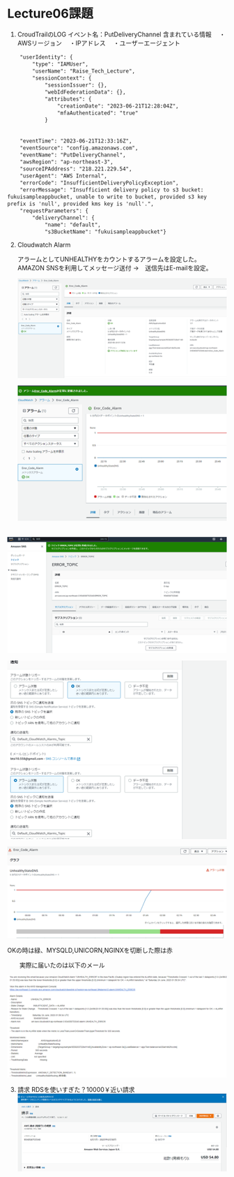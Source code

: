 # Lecture06課題

1. CroudTrailのLOG
イベント名：PutDeliveryChannel
含まれている情報
　・AWSリージョン
　・IPアドレス
　・ユーザーエージェント
 
```CroudTrail.log
    "userIdentity": {
        "type": "IAMUser",
        "userName": "Raise_Tech_Lecture",
        "sessionContext": {
            "sessionIssuer": {},
            "webIdFederationData": {},
            "attributes": {
                "creationDate": "2023-06-21T12:28:04Z",
                "mfaAuthenticated": "true"
            }
        
    
    "eventTime": "2023-06-21T12:33:16Z",
    "eventSource": "config.amazonaws.com",
    "eventName": "PutDeliveryChannel",
    "awsRegion": "ap-northeast-3",
    "sourceIPAddress": "218.221.229.54",
    "userAgent": "AWS Internal",
    "errorCode": "InsufficientDeliveryPolicyException",
    "errorMessage": "Insufficient delivery policy to s3 bucket: fukuisampleappbucket, unable to write to bucket, provided s3 key prefix is 'null', provided kms key is 'null'.",
    "requestParameters": {
        "deliveryChannel": {
            "name": "default",
            "s3BucketName": "fukuisampleappbucket"}
```

2. Cloudwatch Alarm

   アラームとしてUNHEALTHYをカウントするアラームを設定した。
   AMAZON SNSを利用してメッセージ送付
   →　送信先はE-mailを設定。
 
   ![Alarm_Param](./Lecture06_PIC/ALARM_PARAM.PNG)

   ![Alarm_Count](./Lecture06_PIC/ALARM_COUNT.PNG)

　 ![Amazon_SNS](./Lecture06_PIC/AMAZON_SNS.PNG)

   ![TORIGER](./Lecture06_PIC/TORIG.PNG)
  
   ![ALARM_VIEW](./Lecture06_PIC/ALARM_INFO.PNG)

   OKの時は緑、MYSQLD,UNICORN,NGINXを切断した際は赤

　　実際に届いたのは以下のメール

   ![ALARM_EMAIL](./Lecture06_PIC/ALAM_EMAIL.PNG)

3. 請求
   RDSを使いすぎた？10000￥近い請求
　　
   ![COST](./Lecture06_PIC/COST.PNG)
